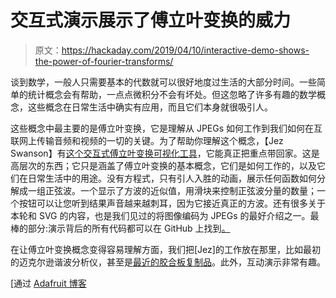 # 交互式演示展示了傅立叶变换的威力

> 原文：<https://hackaday.com/2019/04/10/interactive-demo-shows-the-power-of-fourier-transforms/>

谈到数学，一般人只需要基本的代数就可以很好地度过生活的大部分时间。一些简单的统计概念会有帮助，一点点微积分不会有坏处。但这忽略了许多有趣的数学概念，这些概念在日常生活中确实有应用，而且它们本身就很吸引人。

这些概念中最主要的是傅立叶变换，它是理解从 JPEGs 如何工作到我们如何在互联网上传输音频和视频的一切的关键。为了帮助你理解这个概念，【Jez Swanson】有[这个交互式傅立叶变换可视化工具](http://www.jezzamon.com/fourier/index.html)，它能真正把重点带回家。这是高层次的东西；它只是涵盖了傅立叶变换的基本概念，它们是如何工作的，以及它们在日常生活中的用途。没有方程式，只有引人入胜的动画，展示任何函数如何分解成一组正弦波。一个显示了方波的近似值，用滑块来控制正弦波分量的数量；一个按钮可以让您听到结果声音越来越刺耳，因为它接近真正的方波。还有很多关于本轮和 SVG 的内容，也是我们见过的将图像编码为 JPEGs 的最好介绍之一。最棒的部分:演示背后的所有代码都可以在 GitHub 上找到[。](https://github.com/Jezzamonn/fourier)

在让傅立叶变换概念变得容易理解方面，我们把[Jez]的工作放在那里，比如最初的迈克尔逊谐波分析仪，甚至是[最近的胶合板复制品](https://hackaday.com/2016/04/11/fourier-machine-mimics-michelson-original-in-plywood/)。此外，互动演示非常有趣。

[通过 [Adafruit 博客](https://blog.adafruit.com/2019/04/08/an-interactive-introduction-to-fourier-transforms-math-engineering-sound-jezzamonn/)